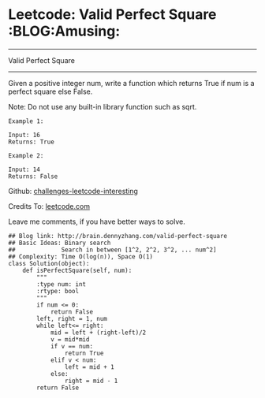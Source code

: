 # Leetcode: Valid Perfect Square     :BLOG:Amusing:


---

Valid Perfect Square  

---

Given a positive integer num, write a function which returns True if num is a perfect square else False.  

Note: Do not use any built-in library function such as sqrt.  

    Example 1:
    
    Input: 16
    Returns: True

    Example 2:
    
    Input: 14
    Returns: False

Github: [challenges-leetcode-interesting](https://github.com/DennyZhang/challenges-leetcode-interesting/tree/master/valid-perfect-square)  

Credits To: [leetcode.com](https://leetcode.com/problems/valid-perfect-square/description/)  

Leave me comments, if you have better ways to solve.  

    ## Blog link: http://brain.dennyzhang.com/valid-perfect-square
    ## Basic Ideas: Binary search
    ##             Search in between [1^2, 2^2, 3^2, ... num^2]
    ## Complexity: Time O(log(n)), Space O(1)
    class Solution(object):
        def isPerfectSquare(self, num):
            """
            :type num: int
            :rtype: bool
            """
            if num <= 0:
                return False
            left, right = 1, num
            while left<= right:
                mid = left + (right-left)/2
                v = mid*mid
                if v == num:
                    return True
                elif v < num:
                    left = mid + 1
                else:
                    right = mid - 1
            return False
